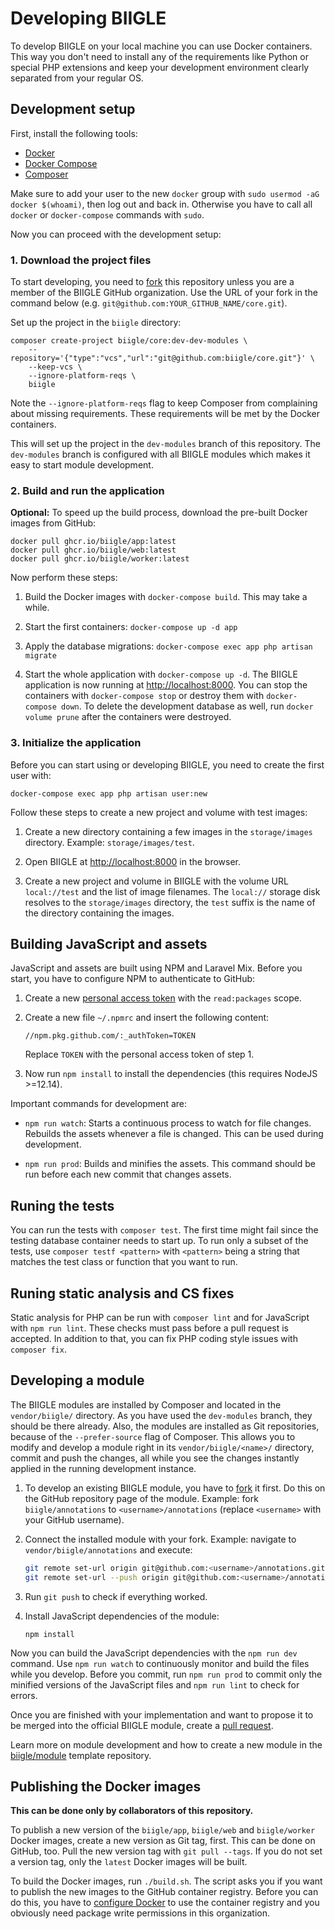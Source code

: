 # Developing BIIGLE

To develop BIIGLE on your local machine you can use Docker containers. This way you don't need to install any of the requirements like Python or special PHP extensions and keep your development environment clearly separated from your regular OS.

## Development setup

First, install the following tools:

- [Docker](https://docs.docker.com/install/)
- [Docker Compose](https://docs.docker.com/compose/install/)
- [Composer](https://getcomposer.org/doc/00-intro.md#installation-linux-unix-macos)

Make sure to add your user to the new `docker` group with `sudo usermod -aG docker $(whoami)`, then log out and back in. Otherwise you have to call all `docker` or `docker-compose` commands with `sudo`.

Now you can proceed with the development setup:

### 1. Download the project files

To start developing, you need to [fork](https://github.com/biigle/core/fork) this repository unless you are a member of the BIIGLE GitHub organization. Use the URL of your fork in the command below (e.g. `git@github.com:YOUR_GITHUB_NAME/core.git`).

Set up the project in the `biigle` directory:

```
composer create-project biigle/core:dev-dev-modules \
    --repository='{"type":"vcs","url":"git@github.com:biigle/core.git"}' \
    --keep-vcs \
    --ignore-platform-reqs \
    biigle
```

Note the `--ignore-platform-reqs` flag to keep Composer from complaining about missing requirements. These requirements will be met by the Docker containers.

This will set up the project in the `dev-modules` branch of this repository. The `dev-modules` branch is configured with all BIIGLE modules which makes it easy to start module development.

### 2. Build and run the application

**Optional:** To speed up the build process, download the pre-built Docker images from GitHub:

```
docker pull ghcr.io/biigle/app:latest
docker pull ghcr.io/biigle/web:latest
docker pull ghcr.io/biigle/worker:latest
```

Now perform these steps:

1. Build the Docker images with `docker-compose build`. This may take a while.

2. Start the first containers: `docker-compose up -d app`

3. Apply the database migrations: `docker-compose exec app php artisan migrate`

4. Start the whole application with `docker-compose up -d`. The BIIGLE application is now running at <http://localhost:8000>. You can stop the containers with `docker-compose stop` or destroy them with `docker-compose down`. To delete the development database as well, run `docker volume prune` after the containers were destroyed.

### 3. Initialize the application

Before you can start using or developing BIIGLE, you need to create the first user with:

```
docker-compose exec app php artisan user:new
```

Follow these steps to create a new project and volume with test images:

1. Create a new directory containing a few images in the `storage/images` directory. Example: `storage/images/test`.

2. Open BIIGLE at <http://localhost:8000> in the browser.

3. Create a new project and volume in BIIGLE with the volume URL `local://test` and the list of image filenames. The `local://` storage disk resolves to the `storage/images` directory, the `test` suffix is the name of the directory containing the images.

## Building JavaScript and assets

JavaScript and assets are built using NPM and Laravel Mix. Before you start, you have to configure NPM to authenticate to GitHub:

1. Create a new [personal access token](https://docs.github.com/en/github/authenticating-to-github/creating-a-personal-access-token) with the `read:packages` scope.

2. Create a new file `~/.npmrc` and insert the following content:
    ```
    //npm.pkg.github.com/:_authToken=TOKEN
    ```
    Replace `TOKEN` with the personal access token of step 1.

3. Now run `npm install` to install the dependencies (this requires NodeJS >=12.14).

Important commands for development are:

- `npm run watch`: Starts a continuous process to watch for file changes. Rebuilds the assets whenever a file is changed. This can be used during development.

- `npm run prod`: Builds and minifies the assets. This command should be run before each new commit that changes assets.

## Runing the tests

You can run the tests with `composer test`. The first time might fail since the testing database container needs to start up. To run only a subset of the tests, use `composer testf <pattern>` with `<pattern>` being a string that matches the test class or function that you want to run.

## Runing static analysis and CS fixes

Static analysis for PHP can be run with `composer lint` and for JavaScript with `npm run lint`. These checks must pass before a pull request is accepted. In addition to that, you can fix PHP coding style issues with `composer fix`.

## Developing a module

The BIIGLE modules are installed by Composer and located in the `vendor/biigle/` directory. As you have used the `dev-modules` branch, they should be there already. Also, the modules are installed as Git repositories, because of the `--prefer-source` flag of Composer. This allows you to modify and develop a module right in its `vendor/biigle/<name>/` directory, commit and push the changes, all while you see the changes instantly applied in the running development instance.

1. To develop an existing BIIGLE module, you have to [fork](https://help.github.com/en/github/getting-started-with-github/fork-a-repo) it first. Do this on the GitHub repository page of the module. Example: fork `biigle/annotations` to `<username>/annotations` (replace `<username>` with your GitHub username).

2. Connect the installed module with your fork. Example: navigate to `vendor/biigle/annotations` and execute:
   ```bash
   git remote set-url origin git@github.com:<username>/annotations.git
   git remote set-url --push origin git@github.com:<username>/annotations.git
   ```

3. Run `git push` to check if everything worked.

4. Install JavaScript dependencies of the module:
   ```
   npm install
   ```

Now you can build the JavaScript dependencies with the `npm run dev` command. Use `npm run watch` to continuously monitor and build the files while you develop. Before you commit, run `npm run prod` to commit only the minified versions of the JavaScript files and `npm run lint` to check for errors.

Once you are finished with your implementation and want to propose it to be merged into the official BIIGLE module, create a [pull request](https://help.github.com/en/github/collaborating-with-issues-and-pull-requests/about-pull-requests).

Learn more on module development and how to create a new module in the [biigle/module](https://github.com/biigle/module) template repository.

## Publishing the Docker images

**This can be done only by collaborators of this repository.**

To publish a new version of the `biigle/app`, `biigle/web` and `biigle/worker` Docker images, create a new version as Git tag, first. This can be done on GitHub, too. Pull the new version tag with `git pull --tags`. If you do not set a version tag, only the `latest` Docker images will be built.

To build the Docker images, run `./build.sh`. The script asks you if you want to publish the new images to the GitHub container registry. Before you can do this, you have to [configure Docker](https://docs.github.com/en/free-pro-team@latest/packages/managing-container-images-with-github-container-registry/pushing-and-pulling-docker-images#authenticating-to-github-container-registry) to use the container registry and you obviously need package write permissions in this organization.
